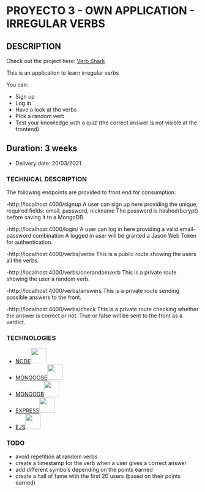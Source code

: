 # PROYECTO 3 - OWN APPLICATION  - IRREGULAR VERBS

## DESCRIPTION

Check out the project here: [Verb Shark](https://verb-shark.herokuapp.com/)

This is an application to learn irregular verbs 

You can:  

- Sign up
- Log in
- Have a look at the verbs 
- Pick a random verb
- Test your knowledge with a quiz (the correct answer is not visible at the frontend)

## Duration: 3 weeks
- Delivery date: 20/03/2021


### TECHNICAL DESCRIPTION 

The following endpoints are provided to front end for consumption:

-http://localhost:4000/signup
A user can sign up here providing the unique, required fields: email, password, nickname
The password is hashed(bcrypt) before saving it to a MongoDB.

-http://localhost:4000/login/
A user can log in here providing a valid email-password combination
A logged in user will be granted a Jason Web Token for authentication.

-http://localhost:4000/verbs/verbs
This is a public route showing the users all the verbs.

-http://localhost:4000/verbs/onerandomverb
This is a private route showing the user a random verb.

-http://localhost:4000/verbs/answers
This is a private route sending possible answers to the front.

-http://localhost:4000/verbs/check
This is a private route checking whether the answer is correct or not. True or false will be sent to the front as a verdict.

### TECHNOLOGIES 

- [NODE](Node)<img src="https://github.com/tkswann2/tech-logos/blob/master/nodejs.svg" height="40">
- [MONGOOSE](Mongoose)<img src="https://github.com/tkswann2/tech-logos/blob/master/mongoose.png" height="40">
- [MONGODB](MongoDB)<img src="https://github.com/tkswann2/tech-logos/blob/master/mongo.png" height="40">
- [EXPRESS](Express)<img src="https://github.com/tkswann2/tech-logos/blob/master/express.png" height="40">
- [EJS](Ejs)<img src="https://github.com/tkswann2/tech-logos/blob/master/ejs.png" height="40">

### TODO

- avoid repetition at random verbs
- create a timestamp for the verb when a user gives a correct answer
- add different symbols depending on the points earned
- create a hall of fame with the first 20 users (based on their points earned)




  







